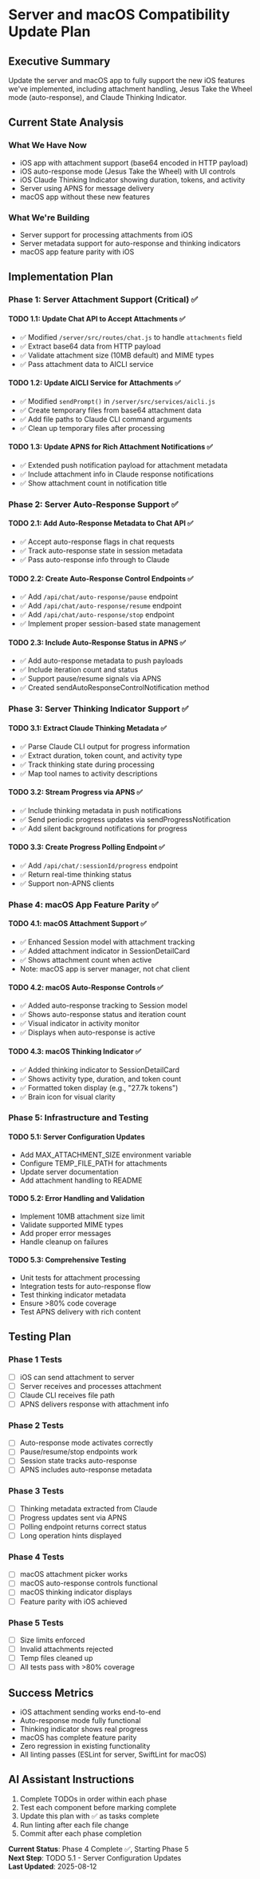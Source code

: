 # Server and macOS Compatibility Update Plan

## Executive Summary
Update the server and macOS app to fully support the new iOS features we've implemented, including attachment handling, Jesus Take the Wheel mode (auto-response), and Claude Thinking Indicator.

## Current State Analysis

### What We Have Now
- iOS app with attachment support (base64 encoded in HTTP payload)
- iOS auto-response mode (Jesus Take the Wheel) with UI controls
- iOS Claude Thinking Indicator showing duration, tokens, and activity
- Server using APNS for message delivery
- macOS app without these new features

### What We're Building
- Server support for processing attachments from iOS
- Server metadata support for auto-response and thinking indicators
- macOS app feature parity with iOS

## Implementation Plan

### Phase 1: Server Attachment Support (Critical) ✅

#### TODO 1.1: Update Chat API to Accept Attachments ✅
- ✅ Modified `/server/src/routes/chat.js` to handle `attachments` field
- ✅ Extract base64 data from HTTP payload
- ✅ Validate attachment size (10MB default) and MIME types
- ✅ Pass attachment data to AICLI service

#### TODO 1.2: Update AICLI Service for Attachments ✅
- ✅ Modified `sendPrompt()` in `/server/src/services/aicli.js`
- ✅ Create temporary files from base64 attachment data
- ✅ Add file paths to Claude CLI command arguments
- ✅ Clean up temporary files after processing

#### TODO 1.3: Update APNS for Rich Attachment Notifications ✅
- ✅ Extended push notification payload for attachment metadata
- ✅ Include attachment info in Claude response notifications
- ✅ Show attachment count in notification title

### Phase 2: Server Auto-Response Support ✅

#### TODO 2.1: Add Auto-Response Metadata to Chat API ✅
- ✅ Accept auto-response flags in chat requests
- ✅ Track auto-response state in session metadata
- ✅ Pass auto-response info through to Claude

#### TODO 2.2: Create Auto-Response Control Endpoints ✅
- ✅ Add `/api/chat/auto-response/pause` endpoint
- ✅ Add `/api/chat/auto-response/resume` endpoint
- ✅ Add `/api/chat/auto-response/stop` endpoint
- ✅ Implement proper session-based state management

#### TODO 2.3: Include Auto-Response Status in APNS ✅
- ✅ Add auto-response metadata to push payloads
- ✅ Include iteration count and status
- ✅ Support pause/resume signals via APNS
- ✅ Created sendAutoResponseControlNotification method

### Phase 3: Server Thinking Indicator Support ✅

#### TODO 3.1: Extract Claude Thinking Metadata ✅
- ✅ Parse Claude CLI output for progress information
- ✅ Extract duration, token count, and activity type
- ✅ Track thinking state during processing
- ✅ Map tool names to activity descriptions

#### TODO 3.2: Stream Progress via APNS ✅
- ✅ Include thinking metadata in push notifications
- ✅ Send periodic progress updates via sendProgressNotification
- ✅ Add silent background notifications for progress

#### TODO 3.3: Create Progress Polling Endpoint ✅
- ✅ Add `/api/chat/:sessionId/progress` endpoint
- ✅ Return real-time thinking status
- ✅ Support non-APNS clients

### Phase 4: macOS App Feature Parity ✅

#### TODO 4.1: macOS Attachment Support ✅
- ✅ Enhanced Session model with attachment tracking
- ✅ Added attachment indicator in SessionDetailCard
- ✅ Shows attachment count when active
- Note: macOS app is server manager, not chat client

#### TODO 4.2: macOS Auto-Response Controls ✅
- ✅ Added auto-response tracking to Session model
- ✅ Shows auto-response status and iteration count
- ✅ Visual indicator in activity monitor
- ✅ Displays when auto-response is active

#### TODO 4.3: macOS Thinking Indicator ✅
- ✅ Added thinking indicator to SessionDetailCard
- ✅ Shows activity type, duration, and token count
- ✅ Formatted token display (e.g., "27.7k tokens")
- ✅ Brain icon for visual clarity

### Phase 5: Infrastructure and Testing

#### TODO 5.1: Server Configuration Updates
- Add MAX_ATTACHMENT_SIZE environment variable
- Configure TEMP_FILE_PATH for attachments
- Update server documentation
- Add attachment handling to README

#### TODO 5.2: Error Handling and Validation
- Implement 10MB attachment size limit
- Validate supported MIME types
- Add proper error messages
- Handle cleanup on failures

#### TODO 5.3: Comprehensive Testing
- Unit tests for attachment processing
- Integration tests for auto-response flow
- Test thinking indicator metadata
- Ensure >80% code coverage
- Test APNS delivery with rich content

## Testing Plan

### Phase 1 Tests
- [ ] iOS can send attachment to server
- [ ] Server receives and processes attachment
- [ ] Claude CLI receives file path
- [ ] APNS delivers response with attachment info

### Phase 2 Tests  
- [ ] Auto-response mode activates correctly
- [ ] Pause/resume/stop endpoints work
- [ ] Session state tracks auto-response
- [ ] APNS includes auto-response metadata

### Phase 3 Tests
- [ ] Thinking metadata extracted from Claude
- [ ] Progress updates sent via APNS
- [ ] Polling endpoint returns correct status
- [ ] Long operation hints displayed

### Phase 4 Tests
- [ ] macOS attachment picker works
- [ ] macOS auto-response controls functional
- [ ] macOS thinking indicator displays
- [ ] Feature parity with iOS achieved

### Phase 5 Tests
- [ ] Size limits enforced
- [ ] Invalid attachments rejected
- [ ] Temp files cleaned up
- [ ] All tests pass with >80% coverage

## Success Metrics
- iOS attachment sending works end-to-end
- Auto-response mode fully functional
- Thinking indicator shows real progress
- macOS has complete feature parity
- Zero regression in existing functionality
- All linting passes (ESLint for server, SwiftLint for macOS)

## AI Assistant Instructions
1. Complete TODOs in order within each phase
2. Test each component before marking complete
3. Update this plan with ✅ as tasks complete
4. Run linting after each file change
5. Commit after each phase completion

**Current Status**: Phase 4 Complete ✅, Starting Phase 5  
**Next Step**: TODO 5.1 - Server Configuration Updates  
**Last Updated**: 2025-08-12